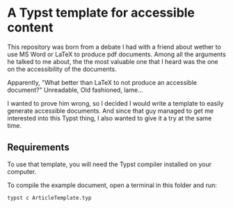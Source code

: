 # A Typst template for accessible content

This repository was born from a debate I had with a friend about wether to use MS Word or LaTeX to produce pdf documents.
Among all the arguments he talked to me about, the the most valuable one that I heard was the one on the accessibility of the documents.

Apparently, "What better than LaTeX to not produce an accessible document?" Unreadable, Old fashioned, lame...

I wanted to prove him wrong, so I decided I would write a template to easily generate accessible documents. And since that guy managed to get me interested into this Typst thing, I also wanted to give it a try at the same time.

## Requirements

To use that template, you will need the Typst compiler installed on your computer.

To compile the example document, open a terminal in this folder and run:

```bash
typst c ArticleTemplate.typ
```

